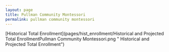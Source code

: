 ```yaml
---
layout: page
title: Pullman Community Montessori
permalink: pullman community montessori
---
```



[Historical Total Enrollment](pages/hist_enrollment/Historical and Projected Total EnrollmentPullman Community Montessori.png " Historical and Projected Total Enrollment")

